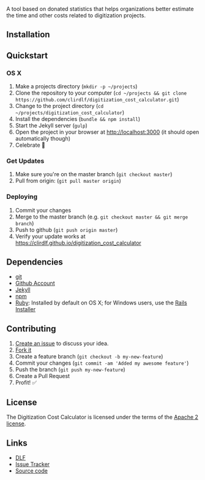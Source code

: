 A tool based on donated statistics that helps organizations better estimate the time and other costs related to digitization projects.

## Installation


## Quickstart

### OS X

1. Make a projects directory (`mkdir -p ~/projects`)
2. Clone the repository to your computer (`cd ~/projects && git clone https://github.com/clirdlf/digitization_cost_calculator.git`)
3. Change to the project directory (`cd ~/projects/digitization_cost_calculator`)
4. Install the dependencies (`bundle && npm install`)
5. Start the Jekyll server (`gulp`)
5. Open the project in your browser at [http://localhost:3000](http://localhost:3000) (it should open automatically though)
6. Celebrate :tada:

### Get Updates

1. Make sure you're on the master branch (`git checkout master`)
2. Pull from origin: (`git pull master origin`)

### Deploying

1. Commit your changes
2. Merge to the master branch (e.g. `git checkout master && git merge
   branch`)
3. Push to github (`git push origin master`)
4. Verify your update works at
   https://clirdlf.github.io/digitization_cost_calculator

## Dependencies

* [git](https://git-scm.com/)
* [Github Account](https://www.github.com/)
* [Jekyll](https://jekyllrb.com)
* [npm](https://www.npmjs.com/)
* [Ruby](https://www.ruby-lang.org/en/): Installed by default on OS X;
  for Windows users, use the [Rails Installer](http://railsinstaller.org/en)

## Contributing

1. [Create an issue][issues] to discuss your idea.
2. [Fork it][fork-it]
3. Create a feature branch (`git checkout -b my-new-feature`)
4. Commit your changes (`git commit -am 'Added my awesome feature'`)
5. Push the branch (`git push my-new-feature`)
6. Create a Pull Request
7. Profit! :white_check_mark:

## License

The Digitization Cost Calculator is licensed under the terms of the [Apache 2 license](LICENSE).

## Links

* [DLF](https://diglib.org)
* [Issue Tracker][issues]
* [Source code](https://github.com/clirdlf/digitization_cost_calculator)

[issues]: https://github.com/clirdlf/digitization_cost_calculator/issues
[fork-it]: https://github.com/clirdlf/digitization_cost_calculator/fork
